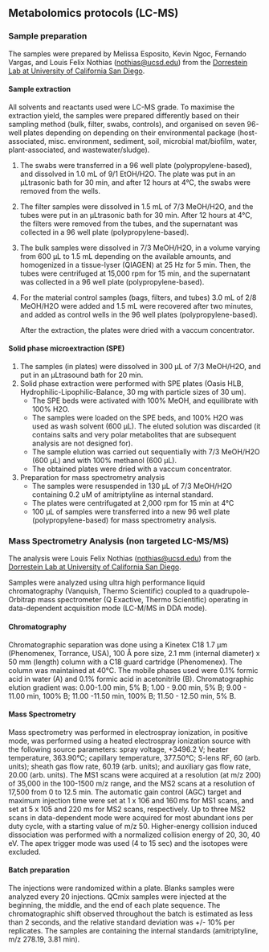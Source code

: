 ## Metabolomics protocols (LC-MS)

### Sample preparation

The samples were prepared by Melissa Esposito, Kevin Ngoc, Fernando Vargas, and Louis Felix Nothias (nothias@ucsd.edu) from the [Dorrestein Lab at University of California San Diego](https://dorresteinlab.ucsd.edu/).

#### Sample extraction
All solvents and reactants used were LC-MS grade. To maximise the extraction yield, the samples were prepared differently based on their sampling method (bulk, filter, swabs, controls), and organised on seven 96-well plates depending on depending on their environmental package (host-associated, misc. environment, sediment, soil, microbial mat/biofilm, water, plant-associated, and wastewater/sludge).
 
1. The swabs were transferred in a 96 well plate (polypropylene-based), and dissolved in 1.0 mL of 9/1 EtOH/H2O. The plate was put in an µLtrasonic bath for 30 min, and after 12 hours at 4°C, the swabs were removed from the wells. 
2. The filter samples were dissolved in 1.5 mL of 7/3 MeOH/H2O, and the tubes were put in an µLtrasonic bath for 30 min. After 12 hours at 4°C, the filters were removed from the tubes, and the supernatant was collected in a 96 well plate (polypropylene-based). 
3. The bulk samples were dissolved in 7/3 MeOH/H2O, in a volume varying from 600 µL to 1.5 mL depending on the available amounts, and homogenized in a tissue-lyser (QIAGEN) at 25 Hz for 5 min. Then, the tubes were centrifuged at 15,000 rpm for 15 min, and the supernatant was collected in a 96 well plate (polypropylene-based). 
4. For the material control samples (bags, filters, and tubes) 3.0 mL of 2/8 MeOH/H2O were added and 1.5 mL were recovered after two minutes, and added as control wells in the 96 well plates (polypropylene-based). 

	After the extraction, the plates were dried with a vaccum concentrator.

#### Solid phase microextraction (SPE)

1. The samples (in plates) were dissolved in 300 µL of 7/3 MeOH/H2O, and put in an µLtrasound bath for 20 min. 
2. Solid phase extraction were performed with SPE plates (Oasis HLB, Hydrophilic-Lipophilic-Balance, 30 mg with particle sizes of 30 um).
	- 	The SPE beds were activated with 100% MeOH, and equilibrate with 100% H2O.
	-   The samples were loaded on the SPE beds, and 100% H2O was used as wash solvent (600 µL). The eluted solution was discarded (it contains salts and very polar metabolites that are subsequent analysis are not designed for).
	-   The sample elution was carried out sequentially with 7/3 MeOH/H2O (600 µL) and with 100% methanol (600 µL). 
	-   The obtained plates were dried with a vaccum concentrator.
3. Preparation for mass spectrometry analysis
	-	The samples were resuspended in 130 µL of 7/3 MeOH/H2O containing 0.2 uM of amitriptyline as internal standard. 
	-   The plates were centrifugated at 2,000 rpm for 15 min at 4°C
	-   100 µL of samples were transferred into a new 96 well plate (polypropylene-based) for mass spectrometry analysis.


### Mass Spectrometry Analysis (non targeted LC-MS/MS)

The analysis were Louis Felix Nothias (nothias@ucsd.edu) from the [Dorrestein Lab at University of California San Diego](https://dorresteinlab.ucsd.edu/).

Samples were analyzed using ultra high performance liquid chromatography (Vanquish, Thermo Scientific) coupled to a quadrupole-Orbitrap mass spectrometer (Q Exactive, Thermo Scientific) operating in data-dependent acquisition mode (LC-M/MS in DDA mode). 

#### Chromatography
Chromatographic separation was done using a Kinetex C18 1.7 µm  (Phenomenex, Torrance, USA), 100 Å pore size, 2.1 mm (internal diameter) x 50 mm (length) column with a C18 guard cartridge (Phenomenex). The column was maintained at 40°C. The mobile phases used were 0.1% formic acid in water (A) and 0.1% formic acid in acetonitrile (B). Chromatographic elution gradient was: 0.00-1.00 min, 5% B; 1.00 - 9.00 min, 5% B; 9.00 - 11.00 min, 100% B; 11.00 -11.50 min, 100% B; 11.50 - 12.50 min, 5% B. 

#### Mass Spectrometry
Mass spectrometry was performed in electrospray ionization, in positive mode, was performed using a heated electrospray ionization source with the following source parameters: spray voltage, +3496.2 V; heater temperature, 363.90°C; capillary temperature, 377.50°C; S-lens RF, 60 (arb. units); sheath gas flow rate, 60.19 (arb. units); and auxiliary gas flow rate, 20.00 (arb. units). The MS1 scans were acquired at a resolution (at m/z 200) of 35,000 in the 100-1500 m/z range, and the MS2 scans at a resolution of 17,500 from 0 to 12.5 min. The automatic gain control (AGC) target and maximum injection time were set at 1 x 106 and 160 ms for MS1 scans, and set at 5 x 105 and 220 ms for MS2 scans, respectively. Up to three MS2 scans in data-dependent mode were acquired for most abundant ions per duty cycle, with a starting value of m/z 50. Higher-energy collision induced dissociation was performed with a normalized collision energy of 20, 30, 40 eV. The apex trigger mode was used (4 to 15 sec) and the isotopes were excluded.

#### Batch preparation
The injections were randomized within a plate. Blanks samples were analyzed every 20 injections. QCmix samples were injected at the beginning, the middle, and the end of each plate sequence. The chromatographic shift observed throughout the batch is estimated as less than 2 seconds, and the relative standard deviation was +/- 10% per replicates. The samples are containing the internal standards (amitriptyline, m/z 278.19, 3.81 min). 
